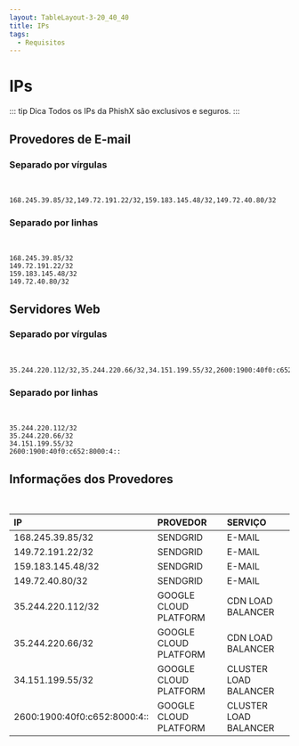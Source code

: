 ```yaml
---
layout: TableLayout-3-20_40_40
title: IPs
tags:
  - Requisitos
---
```


# IPs

::: tip Dica
Todos os IPs da PhishX são exclusivos e seguros.
:::

## Provedores de E-mail

### Separado por vírgulas

<br>

```
168.245.39.85/32,149.72.191.22/32,159.183.145.48/32,149.72.40.80/32
```

### Separado por linhas

<br>

```
168.245.39.85/32
149.72.191.22/32
159.183.145.48/32
149.72.40.80/32
```

## Servidores Web

### Separado por vírgulas

<br>

```
35.244.220.112/32,35.244.220.66/32,34.151.199.55/32,2600:1900:40f0:c652:8000:4::
```

### Separado por linhas

<br>

```
35.244.220.112/32
35.244.220.66/32
34.151.199.55/32
2600:1900:40f0:c652:8000:4::
```

## Informações dos Provedores

<br>

| IP                           | PROVEDOR              | SERVIÇO               |
| :--------------------------- | :-------------------- | :-------------------- |
| 168.245.39.85/32             | SENDGRID              | E-MAIL                |
| 149.72.191.22/32             | SENDGRID              | E-MAIL                |
| 159.183.145.48/32            | SENDGRID              | E-MAIL                |
| 149.72.40.80/32              | SENDGRID              | E-MAIL                |
| 35.244.220.112/32            | GOOGLE CLOUD PLATFORM | CDN LOAD BALANCER     |
| 35.244.220.66/32             | GOOGLE CLOUD PLATFORM | CDN LOAD BALANCER     |
| 34.151.199.55/32             | GOOGLE CLOUD PLATFORM | CLUSTER LOAD BALANCER |
| 2600:1900:40f0:c652:8000:4:: | GOOGLE CLOUD PLATFORM | CLUSTER LOAD BALANCER |
